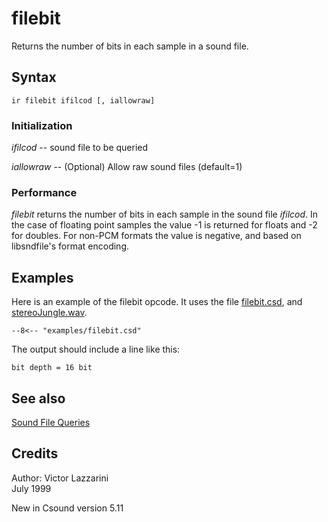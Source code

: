 <!--
id:filebit
category:Signal I/O:Soundfile Queries
-->
# filebit
Returns the number of bits in each sample in a sound file.

## Syntax
``` csound-orc
ir filebit ifilcod [, iallowraw]
```

### Initialization

_ifilcod_ -- sound file to be queried

_iallowraw_ -- (Optional) Allow raw sound files (default=1)

### Performance

_filebit_ returns the number of bits in each sample in the sound file _ifilcod_. In the case of floating point samples the value -1 is returned for floats and -2 for doubles. For non-PCM formats the value is negative, and based on libsndfile's format encoding.

## Examples

Here is an example of the filebit opcode. It uses the file [filebit.csd](../../examples/filebit.csd), and [stereoJungle.wav](../../examples/stereoJungle.wav).

``` csound-csd title="Example of the filebit opcode." linenums="1"
--8<-- "examples/filebit.csd"
```
The output should include a line like this:


```
bit depth = 16 bit
```

## See also

[Sound File Queries](../../sigio/queries)

## Credits

Author: Victor Lazzarini<br>
July 1999<br>

New in Csound version 5.11
